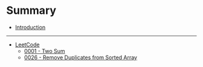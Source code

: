 # Summary

* [Introduction](README.md)
---
* [LeetCode](./leetcode/leetcode.md)
  * [0001 - Two Sum](./leetcode/two-sum.md)
  * [0026 - Remove Duplicates from Sorted Array](./leetcode/remove-duplicates-from-sorted-array.md)


